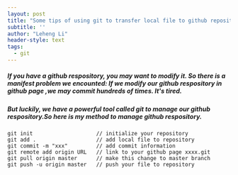```yaml
---
layout: post
title: "Some tips of using git to transfer local file to github repository"
subtitle: ''
author: "Leheng Li"
header-style: text
tags:
  - git
---
```



##### If you have a github respository, you may want to modify it. So there is a manifest problem we encounted: If we modify our github respository in github page ,we may commit hundreds of times. It's tired. 

##### But luckily, we have a powerful tool called git to manage our github respository.So here is my method to manage github respository.


```
git init                    // initialize your repository
git add .                   // add local file to repository
git commit -m "xxx"         // add commit information
git remote add origin URL   // link to your github page xxxx.git
git pull origin master      // make this change to master branch
git push -u origin master   // push your file to repository
```





